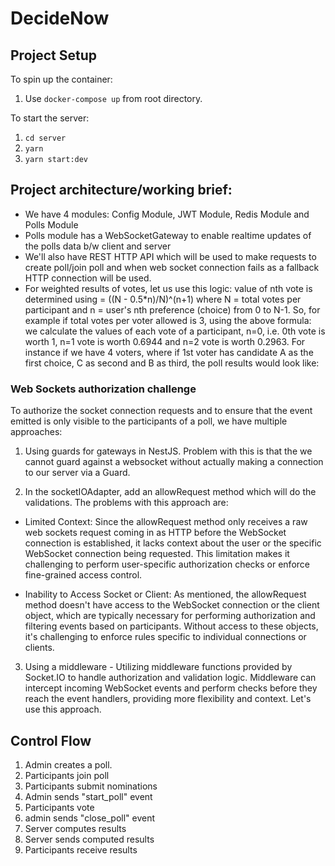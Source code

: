 # DecideNow

## Project Setup

To spin up the container:

1. Use `docker-compose up` from root directory.

To start the server:

1. `cd server`
2. `yarn`
3. `yarn start:dev`

## Project architecture/working brief:

- We have 4 modules: Config Module, JWT Module, Redis Module and Polls Module
- Polls module has a WebSocketGateway to enable realtime updates of the polls data b/w client and server
- We'll also have REST HTTP API which will be used to make requests to create poll/join poll and when web socket connection fails as a fallback HTTP connection will be used.
- For weighted results of votes, let us use this logic:
  value of nth vote is determined using = ((N - 0.5\*n)/N)^(n+1)
  where N = total votes per participant and n = user's nth preference (choice) from 0 to N-1.
  So, for example if total votes per voter allowed is 3, using the above formula: we calculate the values of each vote of a participant, n=0, i.e. 0th vote is worth 1, n=1 vote is worth 0.6944 and n=2 vote is worth 0.2963. For instance if we have 4 voters, where if 1st voter has candidate A as the first choice, C as second and B as third, the poll results would look like:

### Web Sockets authorization challenge

To authorize the socket connection requests and to ensure that the event emitted is only visible to the participants of a poll, we have multiple approaches:

1. Using guards for gateways in NestJS. Problem with this is that the we cannot guard against a websocket without actually making a connection to our server via a Guard.

2. In the socketIOAdapter, add an allowRequest method which will do the validations.
   The problems with this approach are:

- Limited Context: Since the allowRequest method only receives a raw web sockets request coming in as HTTP before the WebSocket connection is established, it lacks context about the user or the specific WebSocket connection being requested. This limitation makes it challenging to perform user-specific authorization checks or enforce fine-grained access control.

- Inability to Access Socket or Client: As mentioned, the allowRequest method doesn't have access to the WebSocket connection or the client object, which are typically necessary for performing authorization and filtering events based on participants. Without access to these objects, it's challenging to enforce rules specific to individual connections or clients.

3. Using a middleware - Utilizing middleware functions provided by Socket.IO to handle authorization and validation logic. Middleware can intercept incoming WebSocket events and perform checks before they reach the event handlers, providing more flexibility and context. Let's use this approach.

## Control Flow

1. Admin creates a poll.
2. Participants join poll
3. Participants submit nominations
4. Admin sends "start_poll" event
5. Participants vote
6. admin sends "close_poll" event
7. Server computes results
8. Server sends computed results
9. Participants receive results
